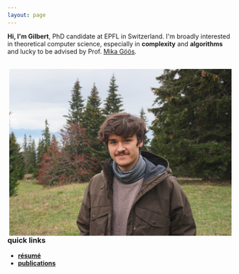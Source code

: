```yaml
---
layout: page
---
```


 **Hi, I'm Gilbert**, PhD candidate at EPFL in Switzerland. I'm broadly interested in theoretical computer science, especially in **complexity** and **algorithms** and lucky to be advised by Prof. [Mika Göös](https://theory.epfl.ch/mika/).

<br>
<img style="float: right" width="500" src="/assets/pic.png">

### quick links

* **[résumé]({{https://github.com/DaiSijie/academic-website/tree/main}}/assets/resume.pdf)**
* **[publications](/publications)**









